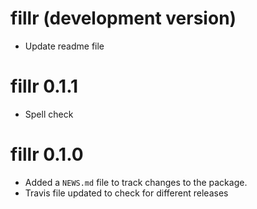 # fillr (development version)

* Update readme file

# fillr 0.1.1

* Spell check

# fillr 0.1.0

* Added a `NEWS.md` file to track changes to the package.
* Travis file updated to check for different releases
